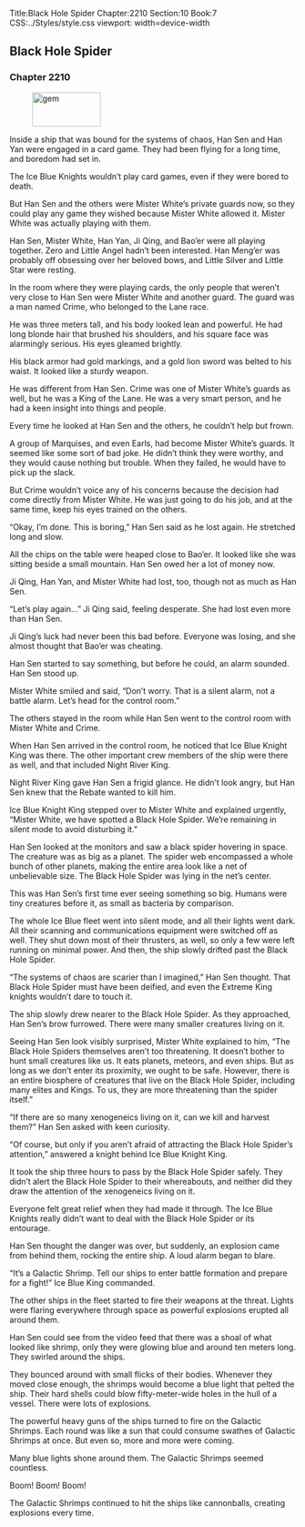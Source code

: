 Title:Black Hole Spider 
Chapter:2210 
Section:10 
Book:7 
CSS:../Styles/style.css 
viewport: width=device-width
  
## Black Hole Spider
### Chapter 2210
  
<figure>
	<img src="../Images/gem.gif" alt="gem" id="gem" width="120" height="60" />
</figure>
  

  
Inside a ship that was bound for the systems of chaos, Han Sen and Han Yan were engaged in a card game. They had been flying for a long time, and boredom had set in.

The Ice Blue Knights wouldn’t play card games, even if they were bored to death.

But Han Sen and the others were Mister White’s private guards now, so they could play any game they wished because Mister White allowed it. Mister White was actually playing with them.

Han Sen, Mister White, Han Yan, Ji Qing, and Bao’er were all playing together. Zero and Little Angel hadn’t been interested. Han Meng’er was probably off obsessing over her beloved bows, and Little Silver and Little Star were resting.

In the room where they were playing cards, the only people that weren’t very close to Han Sen were Mister White and another guard. The guard was a man named Crime, who belonged to the Lane race.

He was three meters tall, and his body looked lean and powerful. He had long blonde hair that brushed his shoulders, and his square face was alarmingly serious. His eyes gleamed brightly.

His black armor had gold markings, and a gold lion sword was belted to his waist. It looked like a sturdy weapon.

He was different from Han Sen. Crime was one of Mister White’s guards as well, but he was a King of the Lane. He was a very smart person, and he had a keen insight into things and people.

Every time he looked at Han Sen and the others, he couldn’t help but frown.

A group of Marquises, and even Earls, had become Mister White’s guards. It seemed like some sort of bad joke. He didn’t think they were worthy, and they would cause nothing but trouble. When they failed, he would have to pick up the slack.

But Crime wouldn’t voice any of his concerns because the decision had come directly from Mister White. He was just going to do his job, and at the same time, keep his eyes trained on the others.

“Okay, I’m done. This is boring,” Han Sen said as he lost again. He stretched long and slow.

All the chips on the table were heaped close to Bao’er. It looked like she was sitting beside a small mountain. Han Sen owed her a lot of money now.

Ji Qing, Han Yan, and Mister White had lost, too, though not as much as Han Sen.

“Let’s play again…” Ji Qing said, feeling desperate. She had lost even more than Han Sen.

Ji Qing’s luck had never been this bad before. Everyone was losing, and she almost thought that Bao’er was cheating.

Han Sen started to say something, but before he could, an alarm sounded. Han Sen stood up.

Mister White smiled and said, “Don’t worry. That is a silent alarm, not a battle alarm. Let’s head for the control room.”

The others stayed in the room while Han Sen went to the control room with Mister White and Crime.

When Han Sen arrived in the control room, he noticed that Ice Blue Knight King was there. The other important crew members of the ship were there as well, and that included Night River King.

Night River King gave Han Sen a frigid glance. He didn’t look angry, but Han Sen knew that the Rebate wanted to kill him.

Ice Blue Knight King stepped over to Mister White and explained urgently, “Mister White, we have spotted a Black Hole Spider. We’re remaining in silent mode to avoid disturbing it.”

Han Sen looked at the monitors and saw a black spider hovering in space. The creature was as big as a planet. The spider web encompassed a whole bunch of other planets, making the entire area look like a net of unbelievable size. The Black Hole Spider was lying in the net’s center.

This was Han Sen’s first time ever seeing something so big. Humans were tiny creatures before it, as small as bacteria by comparison.

The whole Ice Blue fleet went into silent mode, and all their lights went dark. All their scanning and communications equipment were switched off as well. They shut down most of their thrusters, as well, so only a few were left running on minimal power. And then, the ship slowly drifted past the Black Hole Spider.

“The systems of chaos are scarier than I imagined,” Han Sen thought. That Black Hole Spider must have been deified, and even the Extreme King knights wouldn’t dare to touch it.

The ship slowly drew nearer to the Black Hole Spider. As they approached, Han Sen’s brow furrowed. There were many smaller creatures living on it.

Seeing Han Sen look visibly surprised, Mister White explained to him, “The Black Hole Spiders themselves aren’t too threatening. It doesn’t bother to hunt small creatures like us. It eats planets, meteors, and even ships. But as long as we don’t enter its proximity, we ought to be safe. However, there is an entire biosphere of creatures that live on the Black Hole Spider, including many elites and Kings. To us, they are more threatening than the spider itself.”

“If there are so many xenogeneics living on it, can we kill and harvest them?” Han Sen asked with keen curiosity.

“Of course, but only if you aren’t afraid of attracting the Black Hole Spider’s attention,” answered a knight behind Ice Blue Knight King.

It took the ship three hours to pass by the Black Hole Spider safely. They didn’t alert the Black Hole Spider to their whereabouts, and neither did they draw the attention of the xenogeneics living on it.

Everyone felt great relief when they had made it through. The Ice Blue Knights really didn’t want to deal with the Black Hole Spider or its entourage.

Han Sen thought the danger was over, but suddenly, an explosion came from behind them, rocking the entire ship. A loud alarm began to blare.

“It’s a Galactic Shrimp. Tell our ships to enter battle formation and prepare for a fight!” Ice Blue King commanded.

The other ships in the fleet started to fire their weapons at the threat. Lights were flaring everywhere through space as powerful explosions erupted all around them.

Han Sen could see from the video feed that there was a shoal of what looked like shrimp, only they were glowing blue and around ten meters long. They swirled around the ships.

They bounced around with small flicks of their bodies. Whenever they moved close enough, the shrimps would become a blue light that pelted the ship. Their hard shells could blow fifty-meter-wide holes in the hull of a vessel. There were lots of explosions.

The powerful heavy guns of the ships turned to fire on the Galactic Shrimps. Each round was like a sun that could consume swathes of Galactic Shrimps at once. But even so, more and more were coming.

Many blue lights shone around them. The Galactic Shrimps seemed countless.

Boom! Boom! Boom!

The Galactic Shrimps continued to hit the ships like cannonballs, creating explosions every time.
